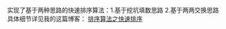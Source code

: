 实现了基于两种思路的快速排序算法：1.基于挖坑填数思路 2.基于两两交换思路
具体细节详见我的这篇博客：
[排序算法之快速排序](http://blog.csdn.net/baidu_25130051/article/details/49404435)
